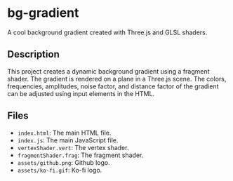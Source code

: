 # bg-gradient

A cool background gradient created with Three.js and GLSL shaders.

## Description

This project creates a dynamic background gradient using a fragment shader. The gradient is rendered on a plane in a Three.js scene. The colors, frequencies, amplitudes, noise factor, and distance factor of the gradient can be adjusted using input elements in the HTML.

## Files

- `index.html`: The main HTML file.
- `index.js`: The main JavaScript file.
- `vertexShader.vert`: The vertex shader.
- `fragmentShader.frag`: The fragment shader.
- `assets/github.png`: Github logo.
- `assets/ko-fi.gif`: Ko-fi logo.
